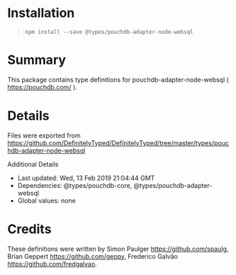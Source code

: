 # Installation
> `npm install --save @types/pouchdb-adapter-node-websql`

# Summary
This package contains type definitions for pouchdb-adapter-node-websql ( https://pouchdb.com/ ).

# Details
Files were exported from https://github.com/DefinitelyTyped/DefinitelyTyped/tree/master/types/pouchdb-adapter-node-websql

Additional Details
 * Last updated: Wed, 13 Feb 2019 21:04:44 GMT
 * Dependencies: @types/pouchdb-core, @types/pouchdb-adapter-websql
 * Global values: none

# Credits
These definitions were written by Simon Paulger <https://github.com/spaulg>, Brian Geppert <https://github.com/geppy>, Frederico Galvão <https://github.com/fredgalvao>.
